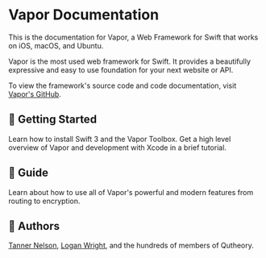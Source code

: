 # Vapor Documentation

This is the documentation for Vapor, a Web Framework for Swift that works on iOS, macOS, and Ubuntu.

Vapor is the most used web framework for Swift. It provides a beautifully expressive and easy to use foundation for your next website or API.

To view the framework's source code and code documentation, visit [Vapor's GitHub](https://github.com/qutheory/vapor).

## 🚀 Getting Started

Learn how to install Swift 3 and the Vapor Toolbox. Get a high level overview of Vapor and development with Xcode in a brief tutorial.

## 📖 Guide

Learn about how to use all of Vapor's powerful and modern features from routing to encryption. 

## 👥 Authors

[Tanner Nelson](mailto:tanner@qutheory.io), [Logan Wright](logan@qutheory.io), and the hundreds of members of Qutheory.

